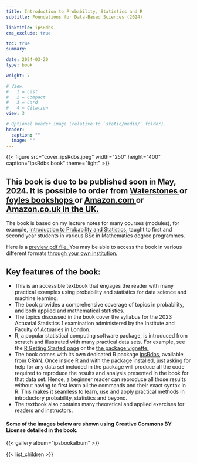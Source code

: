 ```yaml
---
title: Introduction to Probability, Statistics and R
subtitle: Foundations for Data-Based Sciences (2024).   

linktitle: ipsRdbs
cms_exclude: true

toc: true
summary: 

date: 2024-03-20
type: book

weight: 7

# View.
#   1 = List
#   2 = Compact
#   3 = Card
#   4 = Citation
view: 3

# Optional header image (relative to `static/media/` folder).
header:
  caption: ""
  image: ""
---
```


{{< figure src="cover_ipsRdbs.jpeg" width="250" height="400" caption="ipsRdbs book" theme="light" >}}

<h2> This book is due to be published soon in May, 2024. It is possible to order from  
<a href="https://www.waterstones.com/book/introduction-to-probability-statistics-and-r/sujit-k-sahu/9783031378645">  Waterstones </a>  or
<a href="https://www.foyles.co.uk/book/introduction-to-probability-statistics-and-r/sujit-k-sahu/9783031378645"> foyles bookshops </a>  or
<a href="https://www.amazon.com/Introduction-Probability-Statistics-Foundations-Data-Based/dp/3031378644/ref=sr_1_9?crid=1RJ2IRPKDNIPQ&dib=eyJ2IjoiMSJ9.EeHNUwCPC6hUERkoYK3e96D9zzcyyRECNegYO-4_I_w1oQuexD8zxT5CC7jIrBtNb9e_2uPlUaisxd1EyFqOQ1C0s37ouJffIdXKb9t9JHtQSP6e5BcwrfN-RCx6SPtlkAPlit27t7-9qZeg3vqlocsNKAEhFWOhbG3-0bdmPNdEpJNpgUWs1EVuAFfC9waTakndlivBcbmF4fl3lDhHvHNAPzCxLYCYcJjpA7Rq3IA.XGN5h2li9HOJv88G401nWx8lJdvGduyvAoSJJWjK6js&dib_tag=se&keywords=introduction+to+probability+and+statistics&qid=1711893475&sprefix=Introduction+to+Pr%2Caps%2C86&sr=8-9"> Amazon.com </a> or  <a href="https://www.amazon.co.uk/Introduction-Probability-Statistics-Foundations-Data-Based/dp/3031378644/ref=sr_1_9?crid=1RJ2IRPKDNIPQ&dib=eyJ2IjoiMSJ9.EeHNUwCPC6hUERkoYK3e96D9zzcyyRECNegYO-4_I_w1oQuexD8zxT5CC7jIrBtNb9e_2uPlUaisxd1EyFqOQ1C0s37ouJffIdXKb9t9JHtQSP6e5BcwrfN-RCx6SPtlkAPlit27t7-9qZeg3vqlocsNKAEhFWOhbG3-0bdmPNdEpJNpgUWs1EVuAFfC9waTakndlivBcbmF4fl3lDhHvHNAPzCxLYCYcJjpA7Rq3IA.XGN5h2li9HOJv88G401nWx8lJdvGduyvAoSJJWjK6js&dib_tag=se&keywords=introduction+to+probability+and+statistics&qid=1711893475&sprefix=Introduction+to+Pr%2Caps%2C86&sr=8-9"> Amazon.co.uk in the UK. </a>
</h2>
The book is based on my lecture notes </a> for many courses (modules), for example, <a href="https://www.sujitsahu.com/teach/2020_math1024.pdf"> Introduction to Probability and Statistics, </a> taught to first and second year students in various BSc in Mathematics degree programmes.   
<p>
Here is a <a href="https://www.sujitsahu.com//ipsRdbs/Intro_book_preview_Sahu.pdf"> preview pdf file. </a> You may be able to access the book in various different formats 
<a href="https://wayf.springernature.com/?redirect_uri=https%3A%2F%2Flink.springer.com%2Fbook%2F10.1007%2F978-3-031-37865-2%3F_gl%3D1*17rnx1i*_up*MQ..%26gclid%3DCj0KCQjw2a6wBhCVARIsABPeH1vT1jB8a8B-8flWTBxuryQYtkto1SFKqS2SNTzhL8FutIK7z72FYx4aAsTpEALw_wcB"> through your own institution. </a>

<h2>  Key features of the book: </h2>

<ul>
<li> This is an accessible textbook that engages the reader with many practical examples using probability and statistics for data science and machine learning. 
</li>
<li>The book provides a comprehensive coverage of topics in probability,  and both applied and mathematical statistics.
</li>
<li> The topics discussed in the book cover the syllabus for the 2023 Actuarial Statistics 1 examination administered by the Institute and Faculty of Actuaries in London.
</li>
<li> R, a popular statistical computing software package,  is introduced from scratch and illustrated with many practical data sets.  
For example, see the <a href="Part1.html"> R Getting Started page</a> or the 
<a href="vignette_full.html"> the package vignette. </a>   
</li>
<li>The book comes with its own dedicated R package 
<a href="https://CRAN.R-project.org/package=ipsRdbs"> ipsRdbs,</a> available from <a href="https://CRAN.R-project.org/"> CRAN. </a>  
Once inside R and with the package installed, just asking for help for any data set included in the package  will produce all the code required to reproduce the results and analysis presented in the book for that data set. Hence, a beginner reader can reproduce all those results without having to first learn all the commands and their exact syntax in R. This makes it seamless to learn, use and apply practical methods in introductory probability, statistics and beyond. 

<li>The textbook also contains many theoretical and applied exercises for readers and instructors. 

</ul>

<h4> Some of the images below are shown using Creative Commons BY License detailed in the book. </h4>

{{< gallery album="ipsbookalbum" >}}

{{< list_children >}} 

